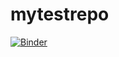 # mytestrepo
[![Binder](https://mybinder.org/badge_logo.svg)](https://mybinder.org/v2/gh/MrKDmL/mytestrepo/HEAD)
